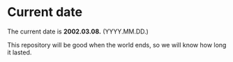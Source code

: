 # Current date

The current date is **2002.03.08.** (YYYY.MM.DD.)

This repository will be good when the world ends, so we will know how long it lasted.